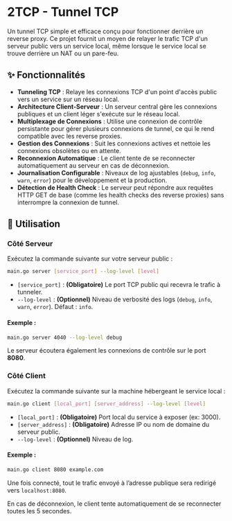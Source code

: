 
# 2TCP - Tunnel TCP

Un tunnel TCP simple et efficace conçu pour fonctionner derrière un reverse proxy. Ce projet fournit un moyen de relayer le trafic TCP d'un serveur public vers un service local, même lorsque le service local se trouve derrière un NAT ou un pare-feu.

## ✨ Fonctionnalités

- **Tunneling TCP** : Relaye les connexions TCP d'un point d'accès public vers un service sur un réseau local.
- **Architecture Client-Serveur** : Un serveur central gère les connexions publiques et un client léger s'exécute sur le réseau local.
- **Multiplexage de Connexions** : Utilise une connexion de contrôle persistante pour gérer plusieurs connexions de tunnel, ce qui le rend compatible avec les reverse proxies.
- **Gestion des Connexions** : Suit les connexions actives et nettoie les connexions obsolètes ou en attente.
- **Reconnexion Automatique** : Le client tente de se reconnecter automatiquement au serveur en cas de déconnexion.
- **Journalisation Configurable** : Niveaux de log ajustables (`debug`, `info`, `warn`, `error`) pour le développement et la production.
- **Détection de Health Check** : Le serveur peut répondre aux requêtes HTTP GET de base (comme les health checks des reverse proxies) sans interrompre la connexion de tunnel.

## 🚀 Utilisation

### Côté Serveur

Exécutez la commande suivante sur votre serveur public :

```sh
main.go server [service_port] --log-level [level]
```

- `[service_port]` : **(Obligatoire)** Le port TCP public qui recevra le trafic à tunneler.
- `--log-level` : **(Optionnel)** Niveau de verbosité des logs (`debug`, `info`, `warn`, `error`). Défaut : `info`.

#### Exemple :

```sh
main.go server 4040 --log-level debug
```

Le serveur écoutera également les connexions de contrôle sur le port **8080**.

### Côté Client

Exécutez la commande suivante sur la machine hébergeant le service local :

```sh
main.go client [local_port] [server_address] --log-level [level]
```

- `[local_port]` : **(Obligatoire)** Port local du service à exposer (ex: 3000).
- `[server_address]` : **(Obligatoire)** Adresse IP ou nom de domaine du serveur public.
- `--log-level` : **(Optionnel)** Niveau de log.

#### Exemple :

```sh
main.go client 8080 example.com
```

Une fois connecté, tout le trafic envoyé à l’adresse publique sera redirigé vers `localhost:8080`.

En cas de déconnexion, le client tente automatiquement de se reconnecter toutes les 5 secondes.
